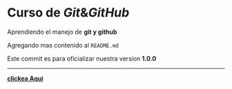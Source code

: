 # Curso de _Git_&_GitHub_

Aprendiendo el manejo de **git y github**

Agregando mas contenido al `README.md`

Este commit es para oficializar nuestra version **1.0.0**

---

[**clickea Aqui**](https://matusebajuar.github.io/practica-git-hub)
